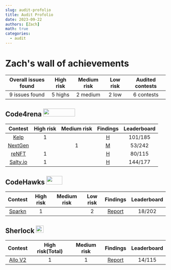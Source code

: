 ```yaml
---
slug: audit-profolio
title: Audit Profolio
date: 2023-09-22
authors: [Zach]
math: true
categories:
  - audit
---
```

# Zach's wall of achievements

| Overall issues found | High risk | Medium risk | Low risk | Audited contests |
|:--:|:--:|:--:|:--:| :--:|
| 9 issues found | 5 highs | 2 medium | 2 low | 6 contests |


## Code4rena <img src="https://code4rena.com/logos/c4-logo.svg" width=100 height=25>

| Contest | High risk | Medium risk | Findings | Leaderboard |
|:--:|:--:|:--:|:--:|:--:|
| [Kelp](https://code4rena.com/audits/2023-11-kelp-dao-rseth#top)|  1 |  | [H](https://github.com/code-423n4/2023-11-kelp-findings/issues/42) |  101/185 |
| [NextGen](https://code4rena.com/audits/2023-10-nextgen#top)|   | 1 | [M](https://github.com/code-423n4/2023-10-nextgen-findings/issues/741) | 53/242 |
| [reNFT](https://code4rena.com/audits/2024-01-renft#top)| 1  |  | [H](https://github.com/code-423n4/2024-01-renft-findings/issues/217) | 80/115 |
| [Salty.io](https://code4rena.com/audits/2024-01-saltyio#top)| 1  |  |[H](https://github.com/code-423n4/2024-01-salty-findings/issues/137)  | 144/177 |

## CodeHawks <img src="https://res.cloudinary.com/droqoz7lg/image/upload/v1689080263/snhkgvtsidryjdtx0pce.png" width=50 height=27>

| Contest | High risk | Medium risk | Low risk | Findings | Leaderboard |
|:--:|:--:|:--:|:--:|:--:|:--:|
| [Sparkn](https://www.codehawks.com/contests/cllcnja1h0001lc08z7w0orxx) | 1|  | 2| [Report](./contest/2023-08-sparkn.md) |18/202	 |



## Sherlock <img src="https://pic.imgdb.cn/item/654e6d2fc458853aef884667.jpg" width=24 height=23.5>

| Contest | High risk(Total) | Medium risk | Findings | Leaderboard |
|:--:|:--:|:--:|:--:|:--:|
| [Allo V2](https://audits.sherlock.xyz/contests/109)|  1 | 1 | [Report](./contest/2023-09-Gitcoin.md) | 14/115  |